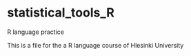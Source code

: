 statistical_tools_R
===================

R language practice

This is a file for the a R language course of Hlesinki University
